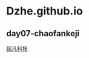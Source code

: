 # Dzhe.github.io
## day07-chaofankeji
<a href="https://maleprisonerda12zhe09.github.io/Dzhe.github.io/day06-%E4%BD%9C%E4%B8%9A-%E5%A4%A7%E5%93%B2/%E8%B6%85%E5%87%A1%E7%A7%91%E6%8A%80/chaofan.html">超凡科技</a>
